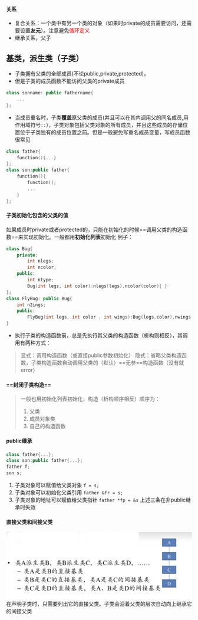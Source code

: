 #### 关系
- 复合关系：一个类中有另一个类的对象（如果时private的成员需要访问，还需要设置**友元**）。注意避免<font color=Red>循环定义</font>
- 继承关系，父子
## 基类，派生类（子类）
- 子类拥有父类的全部成员(不论public,private,protected)。
- 但是子类的成员函数不能访问父类的private成员
```c++
class sonname: public fathername{
    ...
};
```
- 当成员重名时，子类**覆盖**原父类的成员(并且可以在其内调用父的同名成员,用作用域符号``::``），子类对象包括父类对象的所有成员，并且这些成员的存储位置位于子类独有的成员位置之前。但是一般避免写重名成员变量，写成员函数很常见
```c++
class father{
    function(){...}
};
class son:public father{
    function(){
        function();
        ...
    }
};
```

#### 子类初始化包含的父类的值
如果成员时private或者protected的，只能在初始化的时候==调用父类的构造函数==来实现初始化。一般都用**初始化列表**初始化
例子：
```c++
class Bug{
    private:
        int nlegs;
        int ncolor;
    public:
        int ntype;
        Bug(int legs, int color):nlegs(legs),ncolor(color){ }
};
class FlyBug: public Bug{
    int n2ings;
    public:
        FlyBug(int legs, int color , int wings):Bug(legs,color),nwings(wings){ }
}
```
- 执行子类的构造函数前，总是先执行其父类的构造函数（析构则相反），其调用有两种方式：
>  显式：调用构造函数（或直接public参数初始化）
>  隐式：省略父类构造函数，子类构造函数自动调用父类的（默认）==无参==构造函数（没有就error）

#### ==封闭子类构造==
> 一般也用初始化列表初始化，构造（析构顺序相反）顺序为：
> 1. 父类
> 2. 成员对象类
> 3. 自己的构造函数

#### public继承
```c++
class father{...};
class son:public father{...};
father f;
son s;
```
1. 子类对象可以赋值给父类对象
   ``f = s;``
2. 子类对象可以初始化父类引用
   ``father &fr = s;``
3. 子类对象的地址可以赋值给父类指针
   ``father *fp = &s``
上述三条在非public继承时失效
#### 直接父类和间接父类
![](c++02.PNG)
在声明子类时，只需要列出它的直接父类。子类会沿着父类的层次自动向上继承它的间接父类
